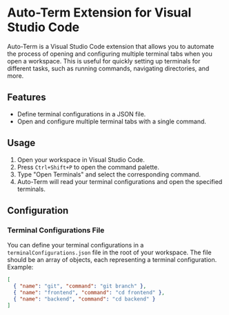 # Auto-Term Extension for Visual Studio Code

Auto-Term is a Visual Studio Code extension that allows you to automate the process of opening and configuring multiple terminal tabs when you open a workspace. This is useful for quickly setting up terminals for different tasks, such as running commands, navigating directories, and more.

## Features

- Define terminal configurations in a JSON file.
- Open and configure multiple terminal tabs with a single command.

## Usage

1. Open your workspace in Visual Studio Code.
2. Press `Ctrl+Shift+P` to open the command palette.
3. Type "Open Terminals" and select the corresponding command.
4. Auto-Term will read your terminal configurations and open the specified terminals.

## Configuration

### Terminal Configurations File

You can define your terminal configurations in a `terminalConfigurations.json` file in the root of your workspace. The file should be an array of objects, each representing a terminal configuration. Example:

```json
[
  { "name": "git", "command": "git branch" },
  { "name": "frontend", "command": "cd frontend" },
  { "name": "backend", "command": "cd backend" }
]
```
